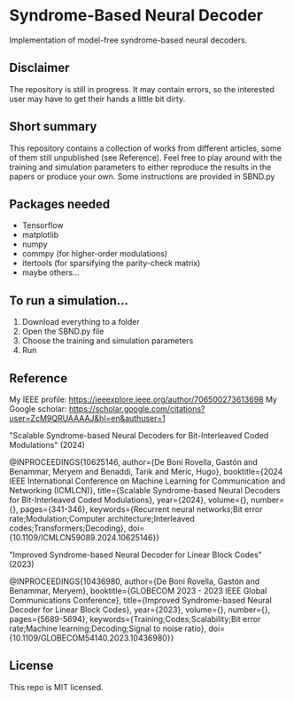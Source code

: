 # Syndrome-Based Neural Decoder
Implementation of model-free syndrome-based neural decoders.

## Disclaimer
The repository is still in progress. It may contain errors, so the interested user may have to get their hands a little bit dirty.

## Short summary
This repository contains a collection of works from different articles, some of them still unpublished (see Reference). Feel free to play around with the training and simulation parameters to either reproduce the results in the papers or produce your own. Some instructions are provided in SBND.py

## Packages needed
- Tensorflow
- matplotlib
- numpy
- commpy (for higher-order modulations)
- itertools (for sparsifying the parity-check matrix)
- maybe others...

## To run a simulation...
1) Download everything to a folder
2) Open the SBND.py file
3) Choose the training and simulation parameters
4) Run

## Reference
My IEEE profile: https://ieeexplore.ieee.org/author/706500273613698
My Google scholar: https://scholar.google.com/citations?user=ZcM9QRUAAAAJ&hl=en&authuser=1

"Scalable Syndrome-based Neural Decoders for Bit-Interleaved Coded Modulations" (2024)

@INPROCEEDINGS{10625146,
  author={De Boni Rovella, Gastón and Benammar, Meryem and Benaddi, Tarik and Meric, Hugo},
  booktitle={2024 IEEE International Conference on Machine Learning for Communication and Networking (ICMLCN)}, 
  title={Scalable Syndrome-based Neural Decoders for Bit-Interleaved Coded Modulations}, 
  year={2024},
  volume={},
  number={},
  pages={341-346},
  keywords={Recurrent neural networks;Bit error rate;Modulation;Computer architecture;Interleaved codes;Transformers;Decoding},
  doi={10.1109/ICMLCN59089.2024.10625146}}

"Improved Syndrome-based Neural Decoder for Linear Block Codes" (2023)

@INPROCEEDINGS{10436980,
  author={De Boni Rovella, Gastón and Benammar, Meryem},
  booktitle={GLOBECOM 2023 - 2023 IEEE Global Communications Conference}, 
  title={Improved Syndrome-based Neural Decoder for Linear Block Codes}, 
  year={2023},
  volume={},
  number={},
  pages={5689-5694},
  keywords={Training;Codes;Scalability;Bit error rate;Machine learning;Decoding;Signal to noise ratio},
  doi={10.1109/GLOBECOM54140.2023.10436980}}
    
## License
This repo is MIT licensed.
